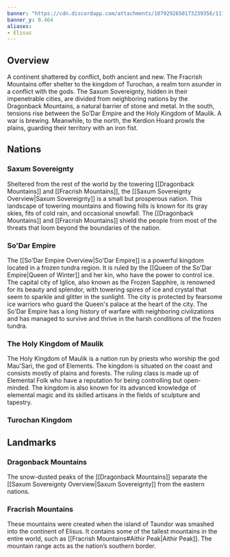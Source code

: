 ```yaml
---
banner: "https://cdn.discordapp.com/attachments/1079292650173239356/1112232647050150058/Separi_and_Elisus.jpg"
banner_y: 0.464
aliases:
- Elisus
---
```

## Overview
A continent shattered by conflict, both ancient and new. The Fracrish Mountains offer shelter to the kingdom of Turochan, a realm torn asunder in a conflict with the gods. The Saxum Sovereignty, hidden in their impenetrable cities, are divided from neighboring nations by the Dragonback Mountains, a natural barrier of stone and metal. In the south, tensions rise between the So’Dar Empire and the Holy Kingdom of Maulik. A war is brewing. Meanwhile, to the north, the Kerdion Hoard prowls the plains, guarding their territory with an iron fist.
## Nations
### Saxum Sovereignty
Sheltered from the rest of the world by the towering [[Dragonback Mountains]] and [[Fracrish Mountains]], the [[Saxum Sovereignty Overview|Saxum Sovereignty]] is a small but prosperous nation. This landscape of towering mountains and flowing hills is known for its gray skies, fits of cold rain, and occasional snowfall. The [[Dragonback Mountains]] and [[Fracrish Mountains]] shield the people from most of the threats that loom beyond the boundaries of the nation.
### So'Dar Empire
The [[So'Dar Empire Overview|So'Dar Empire]] is a powerful kingdom located in a frozen tundra region. It is ruled by the [[Queen of the So'Dar Empire|Queen of Winter]] and her kin, who have the power to control ice. The capital city of Iglice, also known as the Frozen Sapphire, is renowned for its beauty and splendor, with towering spires of ice and crystal that seem to sparkle and glitter in the sunlight. The city is protected by fearsome ice warriors who guard the Queen's palace at the heart of the city. The So'Dar Empire has a long history of warfare with neighboring civilizations and has managed to survive and thrive in the harsh conditions of the frozen tundra.
### The Holy Kingdom of Maulik
The Holy Kingdom of Maulik is a nation run by priests who worship the god Mau'Sari, the god of Elements. The kingdom is situated on the coast and consists mostly of plains and forests. The ruling class is made up of Elemental Folk who have a reputation for being controlling but open-minded. The kingdom is also known for its advanced knowledge of elemental magic and its skilled artisans in the fields of sculpture and tapestry.
### Turochan Kingdom
## Landmarks
### Dragonback Mountains
The snow-dusted peaks of the [[Dragonback Mountains]] separate the [[Saxum Sovereignty Overview|Saxum Sovereignty]] from the eastern nations.
### Fracrish Mountains
These mountains were created when the island of Taundor was smashed into the continent of Elisus. It contains some of the tallest mountains in the entire world, such as [[Fracrish Mountains#Aithir Peak|Aithir Peak]]. The mountain range acts as the nation’s southern border.